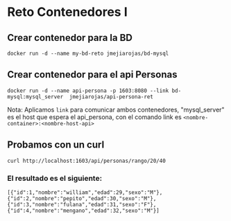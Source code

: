 # Reto Contenedores I

## Crear contenedor para la BD

`
docker run -d --name my-bd-reto jmejiarojas/bd-mysql
`

## Crear contenedor para el api Personas

`
docker run -d --name api-persona -p 1603:8080 --link bd-mysql:mysql_server  jmejiarojas/api-persona-ret
`

Nota: Aplicamos `link` para comunicar ambos contenedores, "mysql_server" es el host que espera el api_persona, con el comando link es `<nombre-container>:<nombre-host-api>`

## Probamos con un curl

`curl http://localhost:1603/api/personas/rango/20/40`

### El resultado es el siguiente:

`
[{"id":1,"nombre":"william","edad":29,"sexo":"M"},{"id":2,"nombre":"pepito","edad":30,"sexo":"M"},{"id":3,"nombre":"fulana","edad":31,"sexo":"F"},{"id":4,"nombre":"mengano","edad":32,"sexo":"M"}]
`